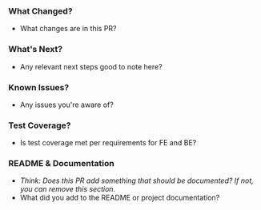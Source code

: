 ### What Changed?
- What changes are in this PR?
### What's Next?
- Any relevant next steps good to note here?
### Known Issues?
- Any issues you're aware of?
### Test Coverage?
- Is test coverage met per requirements for FE and BE?
### README & Documentation
- _Think: Does this PR add something that should be documented? If not, you can remove this section._
- What did you add to the README or project documentation?
